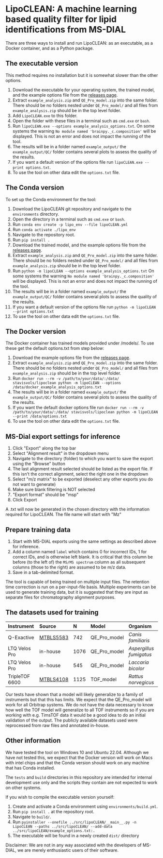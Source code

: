 

# LipoCLEAN: A machine learning based quality filter for lipid identifications from MS-DIAL
There are three ways to install and run LipoCLEAN: as an executable, as a Docker container, and as a Python package.

## The executable version
This method requires no installation but it is somewhat slower than the other options.
1. Download the executable for your operating system, the trained model, and the example options file from the [releases page](https://github.com/stavis1/lipoCLEAN/releases).
2. Extract `example_analysis.zip` and `QE_Pro_model.zip` into the same folder. There should be no folders nested under `QE_Pro_model/` and all files from `example_analysis.zip` should be in the top level folder.
3. Add `LipoCLEAN.exe` to this folder.
4. Open the folder with these files in a terminal such as `cmd.exe` or `bash`.
5. Run `lipoCLEAN.exe --options example_analysis_options.txt`. On some systems the warning `No module named 'brainpy._c.composition'` will be displayed. This is not an error and does not impact the running of the tool.
6. The results will be in a folder named `example_output/` the `example_output/QC/` folder contains several plots to assess the quality of the results.
7. If you want a default version of the options file run `lipoCLEAN.exe --print options.txt`.
8. To use the tool on other data edit the `options.txt` file.

## The Conda version
To set up the Conda environment for the tool:
1. Download the LipoCLEAN git repository and navigate to the `environments` directory.
2. Open the directory in a terminal such as `cmd.exe` or `bash`.
3. Run `conda env create -p lipo_env --file lipoCLEAN.yml`
4. Run `conda activate ./lipo_env`
5. Navigate to the repository root.
6. Run `pip install .`
7. Download the trained model, and the example options file from the [releases page](https://github.com/stavis1/lipoCLEAN/releases).
8. Extract `example_analysis.zip` and `QE_Pro_model.zip` into the same folder. There should be no folders nested under `QE_Pro_model/` and all files from `example_analysis.zip` should be in the top level folder.
9. Run `python -m lipoCLEAN --options example_analysis_options.txt` On some systems the warning `No module named 'brainpy._c.composition'` will be displayed. This is not an error and does not impact the running of the tool.
10. The results will be in a folder named `example_output/` the `example_output/QC/` folder contains several plots to assess the quality of the results.
11. If you want a default version of the options file run `python -m lipoCLEAN --print options.txt`
12. To use the tool on other data edit the `options.txt` file.

## The Docker version
The Docker container has trained models provided under /models/. To use these get the default options.txt from step below:
1. Download the example options file from the [releases page](https://github.com/stavis1/lipoCLEAN/releases).
3. Extract `example_analysis.zip` and `QE_Pro_model.zip` into the same folder. There should be no folders nested under `QE_Pro_model/` and all files from `example_analysis.zip` should be in the top level folder.
4. Run `docker run --rm -v /path/to/your/data/:/data/ stavisvols/lipoclean python -m lipoCLEAN --options /data/docker_example_analysis_options.txt`
5. The results will be in a folder named `example_output/` the `example_output/QC/` folder contains several plots to assess the quality of the results.
6. If you want the default docker options file run `docker run --rm -v /path/to/your/data/:/data/ stavisvols/lipoclean python -m lipoCLEAN --print /data/options.txt`
7. To use the tool on other data edit the `options.txt` file.

## MS-Dial export settings for inference
1. Click "Export" along the top bar
2. Select "Alignment result" in the dropdown menu
3. Navigate to the directory (folder) to which you want to save the export using the "Browse" button
4. The last alignment result selected should be listed as the export file. If this isn't the correct alignment, select the right one in the dropdown
5. Select "m/z matrix" to be exported (deselect any other exports you do not want to generate)
6. Make sure blank filtering is NOT selected
7. "Export format" should be "msp"
8. Click Export

A .txt will now be generated in the chosen directory with the information required for LipoCLEAN. The file name will start with "Mz"

## Prepare training data
1. Start with MS-DIAL exports using the same settings as described above for inference. 
2. Add a column named `label` which contains 0 for incorrect IDs, 1 for correct IDs, and is otherwise left blank. It is critical that this column be before (to the left of) the `MS/MS spectrum` column as all subsequent columns (those to the right) are assumed to be m/z data. 
3. Save in a tab-delimited format.

The tool is capable of being trained on multiple input files. The retention time correction is run on a per-input-file basis. Multiple experiments can be used to generate training data, but it is suggested that they are input as separate files for chromatography alignment purposes. 

## The datasets used for training
| Instrument | Source | N  | Model | Organism |
| :--------- | :----- | :- | :---- | :------- |
| Q-Exactive | [MTBLS5583](https://www.ebi.ac.uk/metabolights/editor/MTBLS5583/descriptors) | 742 | QE_Pro_model | *Canis familiaris* |
| LTQ Velos Pro | in-house | 1076 | QE_Pro_model | *Aspergillus fumigatus* |
| LTQ Velos Pro | in-house | 545 | QE_Pro_model | *Laccaria bicolor* |
| TripleTOF 6600 | [MTBLS4108](https://www.ebi.ac.uk/metabolights/editor/MTBLS4108/descriptors) | 1125 | TOF_model | *Rattus norvegicus* |

Our tests have shown that a model will likely generalize to a family of instruments but that this has limits. We expect that the QE_Pro_model will work for all Orbitrap systems. We do not have the data necessary to know how well the TOF model will generalize to all TOF instruments so if you are working with e.g. TimsTOF data it would be a good idea to do an initial validation of the output. The publicly available datasets used were reprocessed from raw files and annotated in-house.

## Other information

We have tested the tool on Windows 10 and Ubuntu 22.04. Although we have not tested this, we expect that the Docker version will work on Macs with intel chips and that the Conda version should work on any machine that has Conda installed.

The `tests` and `build` directories in this repository are intended for internal development use only and the scripts they contain are not expected to work on other systems.

 If you wish to compile the executable version yourself:
 1. Create and activate a Conda environment using `environments/build.yml`.
 2. Run `pip install .` at the repository root.
 3. Navigate to `build/`.
 4. Run `pyinstaller --onefile ../src/lipoCLEAN/__main__.py -n LipoCLEAN --paths ../src/lipoCLEAN/ --add-data ../src/lipoCLEAN/example_options.txt:.`
 5. The executable will be found in a newly created `dist/` directory

Disclaimer: We are not in any way associated with the developers of MS-DIAL, we are merely enthusiastic users of their software.

